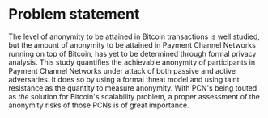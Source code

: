 # Problem statement

The level of anonymity to be attained in Bitcoin transactions is well studied, but the amount of anonymity to be attained in Payment Channel Networks running on top of Bitcoin, has yet to be determined through formal privacy analysis.
This study quantifies the achievable anonymity of participants in Payment Channel Networks under attack of both passive and active adversaries.
It does so by using a formal threat model and using taint resistance as the quantity to measure anonymity.
With PCN's being touted as *the* solution for Bitcoin's scalability problem, a proper assessment of the anonymity risks of those PCNs is of great importance.

